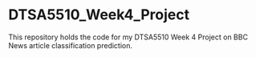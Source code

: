 # DTSA5510_Week4_Project

This repository holds the code for my DTSA5510 Week 4 Project on BBC News article classification prediction.
